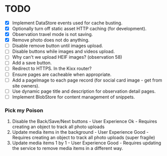 TODO
====

- [x] Implement DataStore events used for cache busting.
- [x] Optionally turn off static asset HTTP caching (for development).
- [x] Observation travel mode is not saving.
- [x] Remove photo does not do anything.
- [ ] Disable remove button until images upload.
- [ ] Disable buttons while images and videos upload.
- [ ] Why can't we upload HEIF images? (observation 58)
- [ ] Add a save button.
- [ ] Redirect to HTTPS. In the Kixx router?
- [ ] Ensure pages are cacheable when appropriate.
- [ ] Add a pageImage to each page record (for social card image - get from site owners).
- [ ] Use dynamic page title and description for observation detail pages.
- [ ] Implement BlobStore for content management of snippets.

### Pick my Poison

1. Disable the Back/Save/Next buttons - User Experience Ok - Requires creating an object to track all photo uploads
2. Update media items in the background - User Experience Good - Requires creating an object to track all photo uploads (super fragile)
3. Update media items 1 by 1 - User Experience Good - Requires updating the service to remove media items in a different way.
